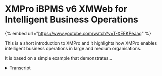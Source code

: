 # XMPro iBPMS v6 XMWeb for Intelligent Business Operations
{% embed url="https://www.youtube.com/watch?v=T-XEEKPeJag" %}



This is a short introduction to XMPro and it highlights how XMPro enables intelligent business operations in large and medium organisations.

It is based on a simple example that demonstrates...
<details>
<summary>Transcript</summary>This is a short introduction to XMPro and it highlights how XMPro enables intelligent business operations in large and medium organisations.

It is based on a simple example that demonstrates...
this is a short introduction video to

exam pro and it highlights how example

enables intelligent business operations

in large and medium organizations

it is based on a typical example that

demonstrates through the three key

elements of intelligent business

operations which processes need to

handle

the first of that being able to handle

unstructured routing which are

rules-based rather than workflow based

so that is the instance where there are

no predefined workflows typically the

scenario of knowledge workers where

based on contextual information

you would decide what the routing is

which leads to the next

point of intelligent business operations

the ability to handle dynamic changes

to the process based on internal and

external contextual information and then

lastly being able to

manage and handle social collaboration

in and around processes

with structured workflow you typically

have a challenge where

social collaboration happens with email

outside of the process management

solution and with xm pro we have built

social collaboration into the process

and that is how we enable intelligent

business operations through xm pro

this is the web interface of xm pro it

is also available in sharepoint

microsoft outlook and also for mobile

devices as you can see we have multiple

login providers social providers so you

can log in with a facebook account

twitter

linkedin some line of business

applications like sap if you're on

active directory it'll log you in

through your active directory

credentials but in this instance i'm

going to use a xmpro username and

password-based login so i'm going to

log in as keith miller

and

keith needs to start the bid management

process within our organization so

there's a new bid control process this

is for a large scale tender and before

we can do that we actually need to put

together a bit committee there's certain

business rules that will dictate how how

the bid will be put together and one of

the dynamic aspects of a bit is as we

gather more information some of the

rules and governance and compliance

requirements may change

so in this instance just as a

from a reference point of view this is

the example user interface these are

things that i can start these are my

to-do lists task cases schedules

um

tracking i can track

either processes that are in in progress

or completed and we have analytics and

dashboards as well showing a the

performance of each of the processes

if you want more information on xm pro

contact us or one of our partners i'm

going to show you

the request process this is a typical

form that is designed inside

xm pro and it's got dynamic capabilities

so

based on information in here this may

change it may add or remove certain

buttons

so from a

a dynamic and unstructured

point of view we are able to manage

unstructured processes

if you look at this is the web interface

so if you look at the design environment

the design environment is a desktop

application that can be used to author

on-premise and

xm cloud so our hosted cloud environment

xm cloud

to to configure processors on on any of

those so in this instance i'm going to

look at a at that same process i'm going

to look at

the market and sell and i'm going to

look at opportunity management as you'll

see from our

from our representation here this model

is a

there's no flows drawn between any of

this this is just a container the

container is opportunity management of

which bid management is the start of the

process the new bit control process and

from there it can flow to any one of

these there are no predefined flows so

we have a collection of events and i can

add new events

to that in this design environment

without having to build complex

routing logic we have dynamic allocation

logic which will automatically

assist you to raw functionality in

enable in order to do

quite a number of things i'm going to

start opportunity for a new company

called osco we are we would like to

tender on that in this instance what

you'll see is at the moment it doesn't

force me to go to a bid committee if i

put in a value of ten thousand dollars

you'll see that there's still

i still have the option to manually do

that

the the business rules say that if it's

a new customer there's a certain segment

it's a new technology and it's above a

certain value then

then it will force me to go to a bit

committee if i change that value to

50

fifty thousand dollars in this example

then it'll automatically

force me to go to a bid committee it

doesn't say that i have to do it right

now but one of the governance and

compliance checks for this process will

be before i can complete the process

that it will be needed to it'll need to

be submitted to a bit

committee date so we'd like to submit

that then and

the information that we're going to

update back to our crm is that we we

think that they are going to buy around

about that time

opportunity assessment i can attach

documents these documents can be stored

in either sharepoint or your document

management system or in a file based

solution

and in this instance i'm just going to

at the the standard x and profile

file based solutions in this instance

i'm just going to upload the assessment

that we have done

for

osco so that's one of the documents i

can have additional supporting documents

and i can add additional line items as

you can see so we can have header

information line information

multiple lines you can add and remove

i'm not going to add any right there i

can have

questions that need to be completed

in order for this to happen

so as you can see i've uploaded a

document and in this instance i'm going

to send it i have contextual information

i've heard something around osco on the

news and i just want to have a credit

check before we're going to spend all

this money on the setting up a bid

committee and all that

so as a knowledge worker i am not forced

to go in a specific route i'm just going

to ask for a credit check at that point

in time and as you'll see it's now gone

to the finance group so there's three or

four or five people in this finance

group

that that can act on this so i'm going

to log in as one of the people in the

finance group

and once again i'm just going to use the

xm pro login and i know that mark

smith works in that

group so he's one of five people in a

finance group

so

it's under market and sell products and

services

if it's a large list of outstanding

tasks it's quite easy to filter and sort

in large

numbers i i can have a look

at what was

done so before i accept this task for

myself i can have a look at the history

and i can see what was completed in step

one

and based on that i will assign it to

myself so now it removes it off the rest

of the people in that group and it now

only sits with me

so as you can see from a dynamic point

of view at the moment this is not

reviewed so there's only one option on

the screen

and from also from a controlling

governance point of view we can we can

still make sure that at certain points

only certain steps can happen in this

instance the 50 000 is actually us

dollars

and we want to convert from u.s dollars

to australian dollars

and we will use external web service in

this instance so it will convert to 50

000 to a

using that currency exchange rate from

my web service and that is equal to

seven thousand dollars which we need to

submit to our credit guys for credit

approval before we do this as you can

see it's not reviewed yet i'm going to

send it to a credit

uh service and they will come back with

a score

and once again that's the external web

service and that brings back a score of

79. data integration can be done through

to any line of business application that

has got integration capabilities um to

external web services to sharepoint

lists so from an integration point of

view we have a whole lot as you can see

it's now also changes to a positive

review so now that the credit check has

been done and there's a positive review

for this so i can submit this

and it will now go back

to set up a bid committee this is the

next step that's recommended after the

step after the credit check has been

done

and i will log in as one of the people

in the bid committee

so i know that tim

is

one of the bid committee members

and in his

list of tasks to do

we have

the

bid and it's come through from mark so

once again if he wants to see

the history of that before i do that

i would actually just like

to have a conversation around this so

i'm just going to say

any

info

on

us

uh and the company was called oscar

and then if on oscar so this is a social

conversation that i'm starting i can do

it with a specific user that is part of

this bit committee group or i can just

send that

does

anyone

know of them

and so this is a message that is

associated with this process now having

a look at this uh i will assign it to

myself so i can once again see the

history i can see how it got to me so if

i look at the history i can see you can

see there's the conversation that i've

just entered into the process i can see

how the from a history perspective how

it got to me and i can say assign that

so now this activity sits with me

and as you can see this opens up a whole

new screen with a whole lot of features

that that supports intelligent business

operations we have covered how we handle

unstructured and dynamic

routing options in here

from a from a

intelligent business operations point of

view you want to enable knowledge

workers to make the best decision and

take the next best action that they can

one of the challenges that you find with

conventional systems is is that you

still have to go off to a third party

application to and look at your bi tools

to understand where you are with this

intelligent business operations features

of of x and pro you can actually embed

the graphs right into your your bi

information right into the step that i

need to do that the the step that i need

to take in here as you can see this is a

assessment of the opportunity the

current opportunity is that green one

over there so in terms of a risk it's a

fairly low risk project and the

probability pretty high and that's the

value so this can dynamically change as

risk information gets entered into

another system this can move the bubble

around so you can see where this project

sit relative to other projects so as

soon as i

looking at who i need to assign this can

have an impact on resource scheduling

which we'll cover over there but there's

still some more information that i would

like to have before i make a decision

and one of those are looking at process

goals so in this example

i can see that my current sales budget i

can see i'm way under in terms of sales

budget and this is the funnel coming out

of the external crm solution it can be

on-premise or cloud-based information

this can be external web feeds it can be

a

google or bing map with superimposed

points in terms of where vehicles might

be where

aircraft tracking or whatever it is that

you want in terms of of process goals

now process goals span over a process

where this is inside a transaction so

this is specific to this step in the

transaction and this will span across

every single person who is part of this

will drive

to the same outcomes or the same process

goal so you can set certain process goal

parameters

in here so that's the those are two of

the components the last component that

we'd like to do is actually to have um

to look at what what is the next best

action so let's have a quick look at

this next best action in this example we

are actually just looking at the number

of times a certain process will follow

on the right hand side we've got legal

review finance and recast and we also

look at based on these certain these

exact same conditions what did people do

with uh in in that specific scenario so

17 people sent it for recasting so

you can build what-if scenarios you can

build a lot more complex next best

actions you can build your business gps

and advise people uh what the next best

action is so the combination of the next

best action the process goals and the

in-flight analytics gives you an

unbelievable opportunity to advise

people on their actions you can do

resource scheduling out of xmpro there's

a whole number of ways to build list

this is for example people

in the existing system

and once again this is a typical

example

of a intelligent form that you can build

with information from external services

and as you can see the green bubble

in this bubble chart

part of the dynamic component of what xm

pro does this is really just a

short introduction in terms of what it

can do there's a whole lot of other

functionality and i really suggest that

you talk to

either ourselves or one of our partners

to see some of the other functionality

inside xm pro thank you for your time
</details>